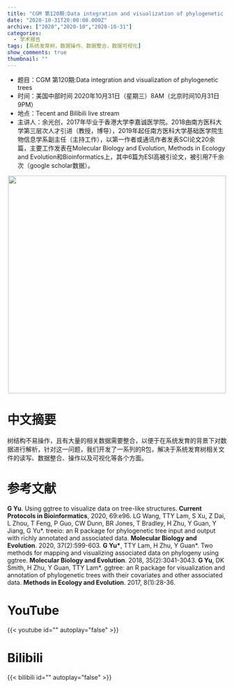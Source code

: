 ```yaml
---
title: "CGM 第120期:Data integration and visualization of phylogenetic trees"
date: "2020-10-31T20:00:00.000Z"
archive: ["2020","2020-10","2020-10-31"]
categories:
  - 学术报告
tags: [系统发育树，数据操作、数据整合，数据可视化]
show_comments: true
thumbnail: ""
---
```


- 题目：CGM 第120期:Data integration and visualization of phylogenetic trees
- 时间：美国中部时间 2020年10月31日（星期三）8AM（北京时间10月31日 9PM）
- 地点：Tecent and Bilibili live stream
- 主讲人：余光创，2017年毕业于香港大学李嘉诚医学院。2018由南方医科大学第三层次人才引进（教授，博导），2019年起任南方医科大学基础医学院生物信息学系副主任（主持工作），以第一作者或通讯作者发表SCI论文20余篇，主要工作发表在Molecular Biology and Evolution, Methods in Ecology and Evolution和Bioinformatics上，其中6篇为ESI高被引论文，被引用7千余次（google scholar数据）。

<div align="center">
<img src="https://i.loli.net/2020/10/29/fvt8apdiuQJ5Byh.jpg" height=500>
</div>

# 中文摘要

树结构不易操作，且有大量的相关数据需要整合，以便于在系统发育的背景下对数据进行解析，针对这一问题，我们开发了一系列的R包，解决于系统发育树相关文件的读写、数据整合、操作以及可视化等各个方面。


# 参考文献

**G Yu**. Using ggtree to visualize data on tree-like structures. **Current Protocols in Bioinformatics**, 2020, 69:e96. 
LG Wang, TTY Lam, S Xu, Z Dai, L Zhou, T Feng, P Guo, CW Dunn, BR Jones, T Bradley, H Zhu, Y Guan, Y Jiang, G Yu\*. treeio: an R package for phylogenetic tree input and output with richly annotated and associated data. **Molecular Biology and Evolution**. 2020, 37(2):599-603. 
**G Yu\***, TTY Lam, H Zhu, Y Guan\*. Two methods for mapping and visualizing associated data on phylogeny using ggtree. **Molecular Biology and Evolution**. 2018, 35(2):3041-3043. 
**G Yu**, DK Smith, H Zhu, Y Guan, TTY Lam\*. ggtree: an R package for visualization and annotation of phylogenetic trees with their covariates and other associated data. **Methods in Ecology and Evolution**. 2017, 8(1):28-36. 

# YouTube

{{< youtube id="" autoplay="false" >}}

# Bilibili

{{< bilibili id="" autoplay="false" >}}

